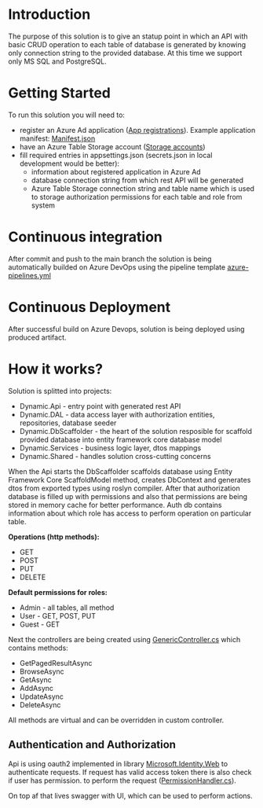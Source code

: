 # Introduction

The purpose of this solution is to give an statup point in which an API with basic CRUD operation to each table of database is generated by knowing only connection 
string to the provided database. At this time we support only MS SQL and PostgreSQL.

# Getting Started

To run this solution you will need to:

* register an Azure Ad application ([App registrations](https://portal.azure.com/#blade/Microsoft_AAD_IAM/ActiveDirectoryMenuBlade/RegisteredApps)). Example application manifest: [Manifest.json](Manifest.json)
* have an Azure Table Storage account ([Storage accounts](https://portal.azure.com/#blade/HubsExtension/BrowseResource/resourceType/Microsoft.Storage%2FStorageAccounts))
* fill required entries in appsettings.json (secrets.json in local development would be better):
    * information about registered application in Azure Ad
    * database connection string from which rest API will be generated
    * Azure Table Storage connection string and table name which is used to storage authorization permissions for each table and role from system

# Continuous integration

After commit and push to the main branch the solution is being automatically builded on Azure DevOps using the pipeline template [azure-pipelines.yml](azure-pipelines.yml)

# Continuous Deployment

After successful build on Azure Devops, solution is being deployed using produced artifact.

# How it works?

Solution is splitted into projects:
* Dynamic.Api - entry point with generated rest API
* Dynamic.DAL - data access layer with authorization entities, repositories, database seeder
* Dynamic.DbScaffolder - the heart of the solution resposible for scaffold provided database into entity framework core database model
* Dynamic.Services - business logic layer, dtos mappings
* Dynamic.Shared - handles solution cross-cutting concerns

When the Api starts the DbScaffolder scaffolds database using Entity Framework Core ScaffoldModel method, creates DbContext and generates dtos from exported types
using roslyn compiler. After that authorization database is filled up with permissions and also that permissions are being stored in memory cache for better performance. Auth db contains information about which role 
has access to perform operation on particular table.

**Operations (http methods):**

* GET
* POST
* PUT
* DELETE

**Default permissions for roles:**

* Admin - all tables, all method
* User - GET, POST, PUT
* Guest - GET

Next the controllers are being created using [GenericController.cs](src/Dynamic.Api/Controllers/GenericController.cs) which contains methods:

* GetPagedResultAsync
* BrowseAsync
* GetAsync
* AddAsync
* UpdateAsync
* DeleteAsync

All methods are virtual and can be overridden in custom controller.

## Authentication and Authorization

Api is using oauth2 implemented in library [Microsoft.Identity.Web](https://github.com/AzureAD/microsoft-identity-web) to authenticate requests. If request has valid access token there is also check if user has permission.
to perform the request ([PermissionHandler.cs](src/Dynamic.Api/Authorization/PermissionHandler.cs)).

On top af that lives swagger with UI, which can be used to perform actions. 